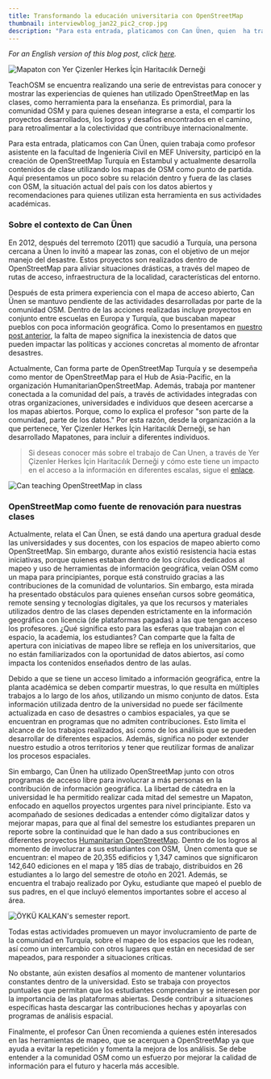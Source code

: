 ```yaml
---
title: Transformando la educación universitaria con OpenStreetMap 
thumbnail: interviewblog_jan22_pic2_crop.jpg
description: "Para esta entrada, platicamos con Can Ünen, quien  ha trabajado como profesor de Ingeniería Geomática, participó en la creación de OpenStreetMap Turquía en Estambul y actualmente desarrolla contenidos de clase utilizando los mapas de OSM como punto de partida."
---
```


*For an English version of this blog post, click [here](https://teachosm.org/posts/2022/01/interview_can_en.html).*

![Mapaton con Yer Çizenler Herkes İçin Haritacılık Derneği](../../../assets/images/blog/interviewblog_jan22_pic2.jpg)

TeachOSM se encuentra realizando una serie de entrevistas para conocer y mostrar las experiencias de quienes han utilizado OpenStreetMap en las clases, como herramienta para la enseñanza. Es primordial, para la comunidad OSM y para quienes desean integrarse a esta, el compartir los proyectos desarrollados, los logros y desafíos encontrados en el camino, para retroalimentar a la colectividad que contribuye internacionalmente. 

Para esta entrada, platicamos con Can Ünen, quien trabaja como profesor asistente en la facultad de Ingeniería Civil en  MEF University, participó en la creación de OpenStreetMap Turquía en Estambul y actualmente desarrolla contenidos de clase utilizando los mapas de OSM como punto de partida. Aquí presentamos un poco sobre su relación dentro y fuera de las clases con OSM, la situación actual del país con los datos abiertos y recomendaciones para quienes utilizan esta herramienta en sus actividades académicas. 

### Sobre el contexto de Can Ünen  

En 2012, después del terremoto (2011) que sacudió a Turquía, una persona cercana a Ünen lo invitó a mapear las zonas, con el objetivo de un mejor manejo del desastre. Estos proyectos son realizados dentro de OpenStreetMap para aliviar situaciones drásticas, a través del mapeo de rutas de acceso, infraestructura de la localidad, características del entorno.

Después de esta primera experiencia con el mapa de acceso abierto, Can Ünen se mantuvo pendiente de las actividades desarrolladas por parte de la comunidad OSM. Dentro de las acciones realizadas incluye proyectos en conjunto entre escuelas en Europa y Turquía, que buscaban mapear pueblos con poca información geográfica. Como lo presentamos en [nuestro post anterior](https://teachosm.org/posts/2021/12/interview_celeste_es.html), la falta de mapeo significa la inexistencia de datos que pueden impactar las políticas y acciones concretas al momento de afrontar desastres.

Actualmente, Can forma parte de OpenStreetMap Turquía y se desempeña como mentor de OpenStreetMap para el Hub de Asia-Pacific, en la organización HumanitarianOpenStreetMap. Además, trabaja por mantener conectada a la comunidad del país, a través de actividades integradas con otras organizaciones, universidades e individuos que deseen acercarse a los mapas abiertos. Porque, como lo explica el profesor "son parte de la comunidad, parte de los datos." Por esta razón, desde la organización a la que pertenece, Yer Çizenler Herkes İçin Haritacılık Derneği, se han desarrollado Mapatones, para incluir a diferentes individuos. 

> Si deseas conocer más sobre el trabajo de Can Unen, a través de Yer Çizenler Herkes İçin Haritacılık Derneği y cómo este tiene un impacto en el acceso a la información en diferentes escalas, sigue el [enlace](https://yercizenler.org/en/home/).

![Can teaching OpenStreetMap in class](../../../assets/images/blog/interviewblog_jan22_pic1.jpg)

###  OpenStreetMap como fuente de renovación para nuestras clases  

Actualmente, relata el Can Ünen, se está dando una apertura gradual desde las universidades y sus docentes, con los espacios de mapeo abierto como OpenStreetMap. Sin embargo, durante años existió resistencia hacia estas iniciativas, porque quienes estaban dentro de los círculos dedicados al mapeo y uso de herramientas de información geográfica, veían OSM como un mapa para principiantes, porque está construido gracias a las contribuciones de la comunidad de voluntarios. Sin embargo, esta mirada ha presentado obstáculos para quienes enseñan cursos sobre geomática, remote sensing y tecnologías digitales, ya que los recursos y materiales utilizados dentro de las clases dependen estrictamente en la información geográfica con licencia (de plataformas pagadas) a las que tengan acceso los profesores. ¿Qué significa esto para las esferas que trabajan con el espacio, la academia, los estudiantes? Can comparte que la falta de apertura con iniciativas de mapeo libre se refleja en los universitarios, que no están familiarizados con la oportunidad de datos abiertos, así como impacta los contenidos enseñados dentro de las aulas. 

Debido a que se tiene un acceso limitado a información geográfica, entre la planta académica se deben compartir muestras, lo que resulta en múltiples trabajos a lo largo de los años, utilizando un mismo conjunto de datos. Esta información utilizada dentro de la universidad no puede ser fácilmente actualizada en caso de desastres o cambios espaciales, ya que se encuentran en programas que no admiten contribuciones. Esto limita el alcance de los trabajos realizados, así como de los análisis que se pueden desarrollar de diferentes espacios. Además, significa no poder extender nuestro estudio a otros territorios y tener que reutilizar formas de analizar los procesos espaciales. 

Sin embargo, Can Ünen ha utilizado OpenStreetMap junto con otros programas de acceso libre para involucrar a más personas en la contribución de información geográfica. La libertad de cátedra en la universidad le ha permitido realizar cada mitad del semestre un Mapaton, enfocado en aquellos proyectos urgentes para nivel principiante. Esto va acompañado de sesiones dedicadas a entender cómo digitalizar datos y mejorar mapas, para que al final del semestre los estudiantes preparen un reporte sobre la continuidad que le han dado a sus contribuciones en diferentes proyectos [Humanitarian OpenStreetMap](https://tasks.hotosm.org/explore). Dentro de los logros al momento de involucrar a sus estudiantes con OSM,  Ünen comenta que se encuentran: el mapeo de 20,355 edificios y 1,347 caminos que significaron 142,640 ediciones en el mapa y 185 días de trabajo, distribuidos en 26 estudiantes a lo largo del semestre de otoño en 2021. Además, se encuentra el trabajo realizado por Oyku, estudiante que mapeó el pueblo de sus padres, en el que incluyó elementos importantes sobre el acceso al área.

![ÖYKÜ KALKAN's semester report.](../../../assets/images/blog/interviewblog_jan22_pic3.PNG)

Todas estas actividades promueven un mayor involucramiento de parte de la comunidad en Turquía, sobre el mapeo de los espacios que les rodean, así como un intercambio con otros lugares que están en necesidad de ser mapeados, para responder a situaciones críticas. 

No obstante, aún existen desafíos al momento de mantener voluntarios constantes dentro de la universidad. Esto se trabaja con proyectos puntuales que permitan que los estudiantes comprendan y se interesen por la importancia de las plataformas abiertas. Desde contribuir a situaciones específicas hasta descargar las contribuciones hechas y apoyarlas con programas de análisis espacial. 

Finalmente, el profesor Can Ünen recomienda a quienes estén interesados en las herramientas de mapeo, que se acerquen a OpenStreetMap ya que ayuda a evitar la repetición y fomenta la mejora de los análisis. Se debe entender a la comunidad OSM como un esfuerzo por mejorar la calidad de información para el futuro y hacerla más accesible.
